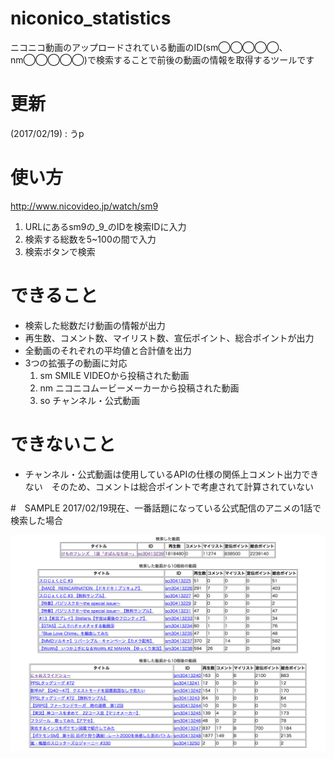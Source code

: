 # niconico_statistics
ニコニコ動画のアップロードされている動画のID(sm◯◯◯◯◯、nm◯◯◯◯◯)で検索することで前後の動画の情報を取得するツールです

# 更新
(2017/02/19) : うp

# 使い方
http://www.nicovideo.jp/watch/sm9

1. URLにあるsm9の_9_のIDを検索IDに入力
2. 検索する総数を5~100の間で入力
3. 検索ボタンで検索

# できること
* 検索した総数だけ動画の情報が出力
* 再生数、コメント数、マイリスト数、宣伝ポイント、総合ポイントが出力
* 全動画のそれぞれの平均値と合計値を出力
* 3つの拡張子の動画に対応
  1. sm
SMILE VIDEOから投稿された動画
  2. nm
ニコニコムービーメーカーから投稿された動画
  3. so
チャンネル・公式動画

# できないこと
* チャンネル・公式動画は使用しているAPIの仕様の関係上コメント出力できない　そのため、コメントは総合ポイントで考慮されて計算されていない

#　SAMPLE
2017/02/19現在、一番話題になっている公式配信のアニメの1話で検索した場合

![Alt text](/image/sample.png)
